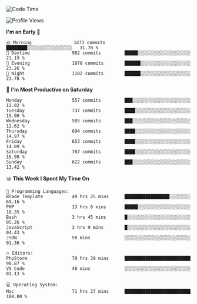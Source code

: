 <!--START_SECTION:waka-->
![Code Time](http://img.shields.io/badge/Code%20Time-3%2C549%20hrs%2027%20mins-blue)

![Profile Views](http://img.shields.io/badge/Profile%20Views-0-blue)

**I'm an Early 🐤** 

```text
🌞 Morning                1473 commits        ████████░░░░░░░░░░░░░░░░░   31.78 % 
🌆 Daytime                982 commits         █████░░░░░░░░░░░░░░░░░░░░   21.19 % 
🌃 Evening                1078 commits        ██████░░░░░░░░░░░░░░░░░░░   23.26 % 
🌙 Night                  1102 commits        ██████░░░░░░░░░░░░░░░░░░░   23.78 % 
```
📅 **I'm Most Productive on Saturday** 

```text
Monday                   557 commits         ███░░░░░░░░░░░░░░░░░░░░░░   12.02 % 
Tuesday                  737 commits         ████░░░░░░░░░░░░░░░░░░░░░   15.90 % 
Wednesday                585 commits         ███░░░░░░░░░░░░░░░░░░░░░░   12.62 % 
Thursday                 694 commits         ████░░░░░░░░░░░░░░░░░░░░░   14.97 % 
Friday                   653 commits         ████░░░░░░░░░░░░░░░░░░░░░   14.09 % 
Saturday                 787 commits         ████░░░░░░░░░░░░░░░░░░░░░   16.98 % 
Sunday                   622 commits         ███░░░░░░░░░░░░░░░░░░░░░░   13.42 % 
```


📊 **This Week I Spent My Time On** 

```text
💬 Programming Languages: 
Blade Template           49 hrs 25 mins      █████████████████░░░░░░░░   69.16 % 
PHP                      13 hrs 6 mins       █████░░░░░░░░░░░░░░░░░░░░   18.35 % 
Bash                     3 hrs 45 mins       █░░░░░░░░░░░░░░░░░░░░░░░░   05.26 % 
JavaScript               3 hrs 9 mins        █░░░░░░░░░░░░░░░░░░░░░░░░   04.43 % 
JSON                     58 mins             ░░░░░░░░░░░░░░░░░░░░░░░░░   01.36 % 

🔥 Editors: 
PhpStorm                 70 hrs 39 mins      █████████████████████████   98.87 % 
VS Code                  48 mins             ░░░░░░░░░░░░░░░░░░░░░░░░░   01.13 % 

💻 Operating System: 
Mac                      71 hrs 27 mins      █████████████████████████   100.00 % 
```


<!--END_SECTION:waka-->
